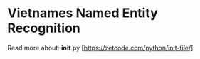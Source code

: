 # Vietnames Named Entity Recognition   

Read more about: __init__.py [https://zetcode.com/python/init-file/]